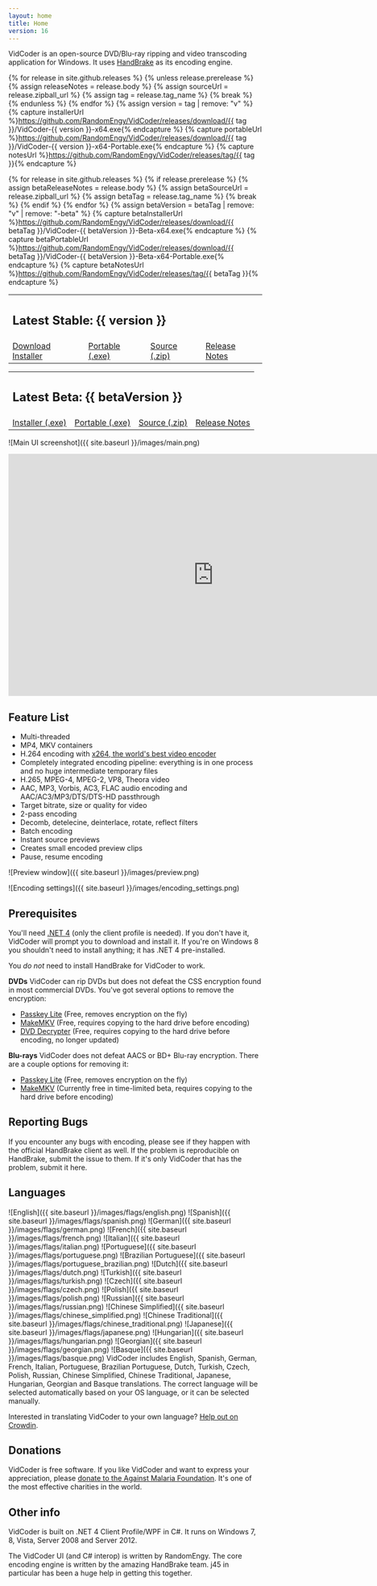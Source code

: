 ```yaml
---
layout: home
title: Home
version: 16
---
```


VidCoder is an open-source DVD/Blu-ray ripping and video transcoding application for Windows. It uses [HandBrake](http://handbrake.fr/) as its encoding engine.

{% for release in site.github.releases %}
{% unless release.prerelease %}
  {% assign releaseNotes = release.body %}
  {% assign sourceUrl = release.zipball_url %}
  {% assign tag = release.tag_name %}
  {% break %}
{% endunless %}
{% endfor %}
{% assign version = tag | remove: "v" %}
{% capture installerUrl %}https://github.com/RandomEngy/VidCoder/releases/download/{{ tag }}/VidCoder-{{ version }}-x64.exe{% endcapture %}
{% capture portableUrl %}https://github.com/RandomEngy/VidCoder/releases/download/{{ tag }}/VidCoder-{{ version }}-x64-Portable.exe{% endcapture %}
{% capture notesUrl %}https://github.com/RandomEngy/VidCoder/releases/tag/{{ tag }}{% endcapture %}

{% for release in site.github.releases %}
{% if release.prerelease %}
  {% assign betaReleaseNotes = release.body %}
  {% assign betaSourceUrl = release.zipball_url %}
  {% assign betaTag = release.tag_name %}
  {% break %}
{% endif %}
{% endfor %}
{% assign betaVersion = betaTag | remove: "v" | remove: "-beta" %}
{% capture betaInstallerUrl %}https://github.com/RandomEngy/VidCoder/releases/download/{{ betaTag }}/VidCoder-{{ betaVersion }}-Beta-x64.exe{% endcapture %}
{% capture betaPortableUrl %}https://github.com/RandomEngy/VidCoder/releases/download/{{ betaTag }}/VidCoder-{{ betaVersion }}-Beta-x64-Portable.exe{% endcapture %}
{% capture betaNotesUrl %}https://github.com/RandomEngy/VidCoder/releases/tag/{{ betaTag }}{% endcapture %}

<table class="releasesTable">
<tr><td colspan="4">
<h2 class="versionHeader">Latest Stable: {{ version }}</h2>
</td></tr>
<tr>
<td><a class="button" href="{{ installerUrl }}">Download Installer</a></td><td><a href="{{ portableUrl }}" class="secondaryInstallLink">Portable (.exe)</a></td><td><a href="{{ sourceUrl }}" class="secondaryInstallLink">Source (.zip)</a></td><td><a href="{{ notesUrl }}" class="secondaryInstallLink">Release Notes</a></td>
</tr>
</table>

<table class="releasesTable">
<tr><td colspan="4">
<h2 class="versionHeader betaVersionHeader">Latest Beta: {{ betaVersion }}</h2>
</td></tr>
<tr>
<td><a href="{{ betaInstallerUrl }}">Installer (.exe)</a></td><td><a href="{{ betaPortableUrl }}" class="secondaryInstallLink">Portable (.exe)</a></td><td><a href="{{ betaSourceUrl }}" class="secondaryInstallLink">Source (.zip)</a></td><td><a href="{{ betaNotesUrl }}" class="secondaryInstallLink">Release Notes</a></td>
</tr>
</table>

![Main UI screenshot]({{ site.baseurl }}/images/main.png)

<iframe width="814" height="480" src="https://www.youtube.com/embed/5YEZHZghj0k" frameborder="0" allowfullscreen></iframe>

## Feature List

* Multi-threaded
* MP4, MKV containers
* H.264 encoding with [x264, the world's best video encoder](http://www.compression.ru/video/codec_comparison/h264_2012/)
* Completely integrated encoding pipeline: everything is in one process and no huge intermediate temporary files
* H.265, MPEG-4, MPEG-2, VP8, Theora video
* AAC, MP3, Vorbis, AC3, FLAC audio encoding and AAC/AC3/MP3/DTS/DTS-HD passthrough
* Target bitrate, size or quality for video
* 2-pass encoding
* Decomb, detelecine, deinterlace, rotate, reflect filters
* Batch encoding
* Instant source previews
* Creates small encoded preview clips
* Pause, resume encoding

![Preview window]({{ site.baseurl }}/images/preview.png)

![Encoding settings]({{ site.baseurl }}/images/encoding_settings.png)

## Prerequisites
You'll need [.NET 4](http://www.microsoft.com/downloads/details.aspx?FamilyID=e5ad0459-cbcc-4b4f-97b6-fb17111cf544) (only the client profile is needed). If you don't have it, VidCoder will prompt you to download and install it. If you're on Windows 8 you shouldn't need to install anything; it has .NET 4 pre-installed.

You *do not* need to install HandBrake for VidCoder to work.

**DVDs**
VidCoder can rip DVDs but does not defeat the CSS encryption found in most commercial DVDs. You've got several options to remove the encryption:

* [Passkey Lite](http://www.dvdfab.cn/dvd-decrypter.htm) (Free, removes encryption on the fly)
* [MakeMKV](http://www.makemkv.com/) (Free, requires copying to the hard drive before encoding)
* [DVD Decrypter](http://www.dvddecrypter.org.uk/) (Free, requires copying to the hard drive before encoding, no longer updated)

**Blu-rays**
VidCoder does not defeat AACS or BD+ Blu-ray encryption. There are a couple options for removing it:

* [Passkey Lite](http://www.dvdfab.cn/dvd-decrypter.htm) (Free, removes encryption on the fly)
* [MakeMKV](http://www.makemkv.com/) (Currently free in time-limited beta, requires copying to the hard drive before encoding)

## Reporting Bugs
If you encounter any bugs with encoding, please see if they happen with the official HandBrake client as well. If the problem is reproducible on HandBrake, submit the issue to them. If it's only VidCoder that has the problem, submit it here.

## Languages
![English]({{ site.baseurl }}/images/flags/english.png) ![Spanish]({{ site.baseurl }}/images/flags/spanish.png) ![German]({{ site.baseurl }}/images/flags/german.png) ![French]({{ site.baseurl }}/images/flags/french.png) ![Italian]({{ site.baseurl }}/images/flags/italian.png) ![Portuguese]({{ site.baseurl }}/images/flags/portuguese.png) ![Brazilian Portuguese]({{ site.baseurl }}/images/flags/portuguese_brazilian.png) ![Dutch]({{ site.baseurl }}/images/flags/dutch.png) ![Turkish]({{ site.baseurl }}/images/flags/turkish.png) ![Czech]({{ site.baseurl }}/images/flags/czech.png) ![Polish]({{ site.baseurl }}/images/flags/polish.png) ![Russian]({{ site.baseurl }}/images/flags/russian.png) ![Chinese Simplified]({{ site.baseurl }}/images/flags/chinese_simplified.png) ![Chinese Traditional]({{ site.baseurl }}/images/flags/chinese_traditional.png) ![Japanese]({{ site.baseurl }}/images/flags/japanese.png) ![Hungarian]({{ site.baseurl }}/images/flags/hungarian.png) ![Georgian]({{ site.baseurl }}/images/flags/georgian.png) ![Basque]({{ site.baseurl }}/images/flags/basque.png)
VidCoder includes English, Spanish, German, French, Italian, Portuguese, Brazilian Portuguese, Dutch, Turkish, Czech, Polish, Russian, Chinese Simplified, Chinese Traditional, Japanese, Hungarian, Georgian and Basque translations. The correct language will be selected automatically based on your OS language, or it can be selected manually.

Interested in translating VidCoder to your own language? [Help out on Crowdin](http://crowdin.net/project/vidcoder).

## Donations
VidCoder is free software. If you like VidCoder and want to express your appreciation, please [donate to the Against Malaria Foundation](http://givewell.org/international/top-charities/AMF). It's one of the most effective charities in the world.

## Other info
VidCoder is built on .NET 4 Client Profile/WPF in C#.
It runs on Windows 7, 8, Vista, Server 2008 and Server 2012.

The VidCoder UI (and C# interop) is written by RandomEngy.
The core encoding engine is written by the amazing HandBrake team. j45 in particular has been a huge help in getting this together.
